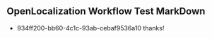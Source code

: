 ## OpenLocalization Workflow Test MarkDown
* 934ff200-bb60-4c1c-93ab-cebaf9536a10 thanks!

<!--HONumber=Jul16_HO2-->


